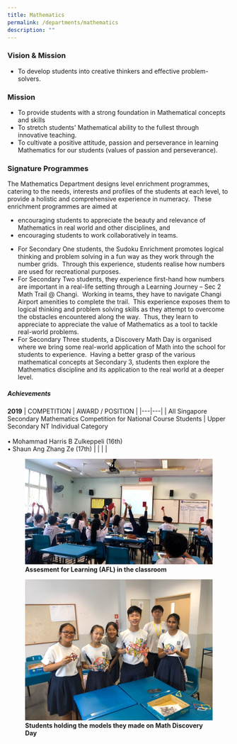 ```yaml
---
title: Mathematics
permalink: /departments/mathematics
description: ""
---
```

### Vision & Mission
* To develop students into creative thinkers and effective problem-solvers.

### Mission  
* To provide students with a strong foundation in Mathematical concepts and skills
* To stretch students' Mathematical ability to the fullest through innovative teaching.
* To cultivate a positive attitude, passion and perseverance in learning Mathematics for our students (values of passion and perseverance).

### Signature Programmes
The Mathematics Department designs level enrichment programmes, catering to the needs, interests and profiles of the students at each level, to provide a holistic and comprehensive experience in numeracy.  These enrichment programmes are aimed at 
* encouraging students to appreciate the beauty and relevance of Mathematics in real world and other disciplines, and    
* encouraging students to work collaboratively in teams.  
    
<p> </p>		
		
* For Secondary One students, the Sudoku Enrichment promotes logical thinking and problem solving in a fun way as they work through the number grids.  Through this experience, students realise how numbers are used for recreational purposes.  
* For Secondary Two students, they experience first-hand how numbers are important in a real-life setting through a Learning Journey – Sec 2 Math Trail @ Changi.  Working in teams, they have to navigate Changi Airport amenities to complete the trail.  This experience exposes them to logical thinking and problem solving skills as they attempt to overcome the obstacles encountered along the way.  Thus, they learn to appreciate to appreciate the value of Mathematics as a tool to tackle real-world problems.  
* For Secondary Three students, a Discovery Math Day is organised where we bring some real-world application of Math into the school for students to experience.  Having a better grasp of the various mathematical concepts at Secondary 3, students then explore the Mathematics discipline and its application to the real world at a deeper level.

##### Achievements
**2019**
| COMPETITION   | AWARD / POSITION |
|---|---|
| All Singapore Secondary Mathematics Competition for National Course Students | Upper Secondary NT Individual Category<br><br>• Mohammad Harris B Zulkeppeli (16th)<br>• Shaun Ang Zhang Ze (17th) |
| | |

<figure>  
<img src="/images/maths1.jpg">  
<figcaption> <strong> Assesment for Learning (AFL) in the classroom </strong> </figcaption>  
</figure>

<figure>  
<img src="/images/maths2.jpg">  
<figcaption> <strong> Students holding the models they made on Math Discovery Day </strong> </figcaption>  
</figure>